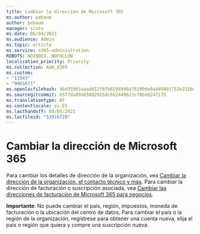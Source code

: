 ```yaml
---
title: Cambiar la dirección de Microsoft 365
ms.author: pebaum
author: pebaum
manager: scotv
ms.date: 06/04/2021
ms.audience: Admin
ms.topic: article
ms.service: o365-administration
ROBOTS: NOINDEX, NOFOLLOW
localization_priority: Priority
ms.collection: Adm_O365
ms.custom:
- "11543"
- "9001671"
ms.openlocfilehash: 4bd33903aaadd12f8fb61949d0a76199de04d48891752e2326d38bb1b1a519d5
ms.sourcegitcommit: b5f7da89a650d2915dc652449623c78be6247175
ms.translationtype: HT
ms.contentlocale: es-ES
ms.lasthandoff: 08/05/2021
ms.locfileid: "53916720"
---
```

# <a name="change-your-microsoft-365-address"></a>Cambiar la dirección de Microsoft 365

Para cambiar los detalles de dirección de la organización, vea [Cambiar la dirección de la organización, el contacto técnico y más](/microsoft-365/admin/manage/change-address-contact-and-more). Para cambiar la dirección de facturación o suscripción asociada, vea [Cambiar las direcciones de facturación de Microsoft 365 para negocios](/microsoft-365/commerce/billing-and-payments/change-your-billing-addresses). 

**Importante**: No puede cambiar el país, región, impuestos, moneda de facturación o la ubicación del centro de datos, Para cambiar el país o la región de la organización, regístrese para obtener una cuenta nueva, elija el país o región que quiera y compre una suscripción nueva. 